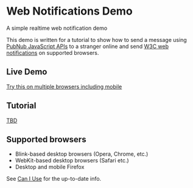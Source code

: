 # Web Notifications Demo

A simple realtime web notification demo

This demo is written for a tutorial to show how to send a message using [PubNub JavaScript APIs][pubnub] to a stranger online and send [W3C web notifications][w3c] on supported browsers.

## Live Demo

[Try this on multiple browsers including mobile](http://pubnub.github.io/oi-web-notification)

## Tutorial

[TBD][blog]


## Supported browsers

- Blink-based desktop browsers (Opera, Chrome, etc.)
- WebKit-based desktop browsers (Safari etc.)
- Desktop and mobile Firefox

See [Can I Use][caniuse] for the up-to-date info.



[w3c]: http://www.w3.org/TR/notifications/
[pubnub]: http://www.pubnub.com/docs/javascript/javascript-sdk.html
[caniuse]:http://caniuse.com/#feat=notifications 
[blog]: http://www.pubnub.com/blog